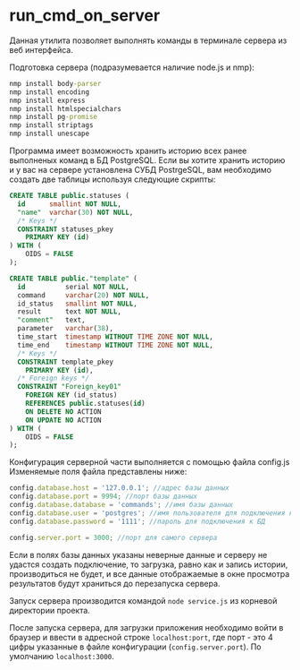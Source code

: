 # run_cmd_on_server
Данная утилита позволяет выполнять команды в терминале сервера из веб интерфейса.

Подготовка сервера (подразумевается наличие node.js и nmp):
```cmd
nmp install body-parser
nmp install encoding
nmp install express
nmp install htmlspecialchars
nmp install pg-promise
nmp install striptags
nmp install unescape
```

Программа имеет возможность хранить историю всех ранее выполненых команд в БД PostgreSQL. Если вы хотите хранить историю и у вас на сервере установлена СУБД PostrgeSQL, вам необходимо создать две таблицы используя следующие скрипты:
```sql
CREATE TABLE public.statuses (
  id      smallint NOT NULL,
  "name"  varchar(30) NOT NULL,
  /* Keys */
  CONSTRAINT statuses_pkey
    PRIMARY KEY (id)
) WITH (
    OIDS = FALSE
);

CREATE TABLE public."template" (
  id          serial NOT NULL,
  command     varchar(20) NOT NULL,
  id_status   smallint NOT NULL,
  result      text NOT NULL,
  "comment"   text,
  parameter   varchar(38),
  time_start  timestamp WITHOUT TIME ZONE NOT NULL,
  time_end    timestamp WITHOUT TIME ZONE NOT NULL,
  /* Keys */
  CONSTRAINT template_pkey
    PRIMARY KEY (id),
  /* Foreign keys */
  CONSTRAINT "Foreign_key01"
    FOREIGN KEY (id_status)
    REFERENCES public.statuses(id)
    ON DELETE NO ACTION
    ON UPDATE NO ACTION
) WITH (
    OIDS = FALSE
);
```
Конфигурация серверной части выполняется с помощью файла config.js
Изменяемые поля файла представлены ниже:
```javascript
config.database.host = '127.0.0.1'; //адрес базы данных
config.database.port = 9994; //порт базы данных
config.database.database = 'commands'; //имя базы данных
config.database.user = 'postgres'; //имя пользователя для подключения к БД
config.database.password = '1111'; //пароль для подключения к БД

config.server.port = 3000; //порт для самого сервера
```
Если в полях базы данных указаны неверные данные и серверу не удастся создать подключение, то загрузка, равно как и запись истории, производиться не будет, и все данные отображаемые в окне просмотра результатов будут храниться до перезапуска сервера.

Запуск сервера производится командой ```node service.js``` из корневой директории проекта.

После запуска сервера, для загрузки приложения необходимо войти в браузер и ввести в адресной строке ```localhost:port```, где порт - это 4 цифры указанные в файле конфигурации (```config.server.port```). По умолчанию ```localhost:3000```.

